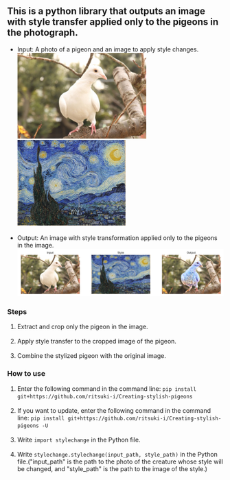 <h2>This is a python library that outputs an image with style transfer applied only to the pigeons in the photograph.</h2>
<ul>
  <li>Input: A photo of a pigeon and an image to apply style changes.<br>
  <img src="/system_img_e_g/input_sample.jpg" height="200"><img src="/system_img_e_g/style_sample.jpg" height="200"></li><br>
  <li>Output: An image with style transformation applied only to the pigeons in the image.
  <img src="/system_img_e_g/output_sample.png" width="600"></li>
</ul>

<h3>Steps</h3>
<ol>
  <li>Extract and crop only the pigeon in the image.</li><br>
  <li>Apply style transfer to the cropped image of the pigeon.</li><br>
  <li>Combine the stylized pigeon with the original image.</li>
</ol>

<h3>How to use</h3>
<ol>
  <li>Enter the following command in the command line: <code>pip install git+https://github.com/ritsuki-i/Creating-stylish-pigeons</code></li><br>
  <li>If you want to update, enter the following command in the command line: <code>pip install git+https://github.com/ritsuki-i/Creating-stylish-pigeons -U</code></li><br>
  <li>Write <code>import stylechange</code> in the Python file.</li><br>
  <li>Write <code>stylechange.stylechange(input_path, style_path)</code> in the Python file.("input_path" is the path to the photo of the creature whose style will be changed, and "style_path" is the path to the image of the style.)</li>
</ol>